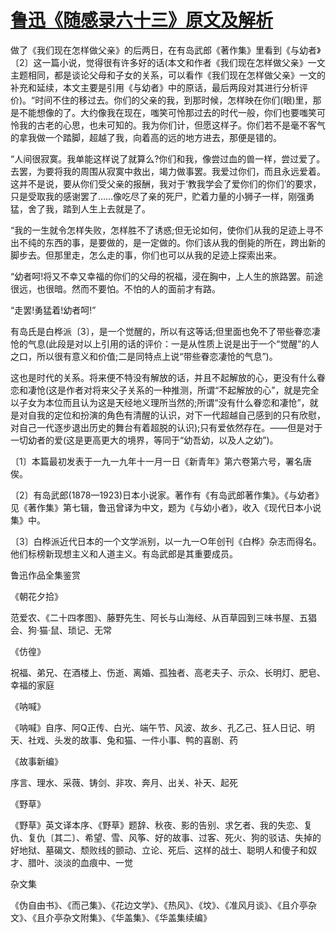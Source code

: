 # [鲁迅《随感录六十三》原文及解析](https://www.vrrw.net/wx/6701.html)

做了《我们现在怎样做父亲》的后两日，在有岛武郎《著作集》里看到《与幼者》〔2〕这一篇小说，觉得很有许多好的话(本文和作者《我们现在怎样做父亲》一文主题相同，都是谈论父母和子女的关系，可以看作《我们现在怎样做父亲》一文的补充和延续，本文主要是引用《与幼者》中的原话，最后两段对其进行分析评价)。“时间不住的移过去。你们的父亲的我，到那时候，怎样映在你们(眼)里，那是不能想像的了。大约像我在现在，嗤笑可怜那过去的时代一般，你们也要嗤笑可怜我的古老的心思，也未可知的。我为你们计，但愿这样子。你们若不是毫不客气的拿我做一个踏脚，超越了我，向着高的远的地方进去，那便是错的。



“人间很寂寞。我单能这样说了就算么?你们和我，像尝过血的兽一样，尝过爱了。去罢，为要将我的周围从寂寞中救出，竭力做事罢。我爱过你们，而且永远爱着。这并不是说，要从你们受父亲的报酬，我对于‘教我学会了爱你们的你们’的要求，只是受取我的感谢罢了……像吃尽了亲的死尸，贮着力量的小狮子一样，刚强勇猛，舍了我，踏到人生上去就是了。

“我的一生就令怎样失败，怎样胜不了诱惑;但无论如何，使你们从我的足迹上寻不出不纯的东西的事，是要做的，是一定做的。你们该从我的倒毙的所在，跨出新的脚步去。但那里走，怎么走的事，你们也可以从我的足迹上探索出来。

“幼者呵!将又不幸又幸福的你们的父母的祝福，浸在胸中，上人生的旅路罢。前途很远，也很暗。然而不要怕。不怕的人的面前才有路。

“走罢!勇猛着!幼者呵!”

有岛氏是白桦派〔3〕，是一个觉醒的，所以有这等话;但里面也免不了带些眷恋凄怆的气息(此段是对以上引用的话的评价：一是从性质上说是出于一个“觉醒”的人之口，所以很有意义和价值;二是同特点上说“带些眷恋凄怆的气息”)。

这也是时代的关系。将来便不特没有解放的话，并且不起解放的心，更没有什么眷恋和凄怆(这是作者对将来父子关系的一种推测，所谓“不起解放的心”，就是完全以子女为本位而且认为这是天经地义理所当然的;所谓“没有什么眷恋和凄怆”，就是对自我的定位和扮演的角色有清醒的认识，对下一代超越自己感到的只有欣慰，对自己一代逐步退出历史的舞台有着超脱的认识);只有爱依然存在。——但是对于一切幼者的爱(这是更高更大的境界，等同于“幼吾幼，以及人之幼”)。

〔1〕本篇最初发表于一九一九年十一月一日《新青年》第六卷第六号，署名唐俟。

〔2〕有岛武郎(1878—1923)日本小说家。著作有《有岛武郎著作集》。《与幼者》见《著作集》第七辑，鲁迅曾译为中文，题为《与幼小者》，收入《现代日本小说集》中。

〔3〕白桦派近代日本的一个文学派别，以一九一○年创刊《白桦》杂志而得名。他们标榜新现想主义和人道主义。有岛武郎是其重要成员。

鲁迅作品全集鉴赏

《朝花夕拾》

范爱农、《二十四孝图》、藤野先生、阿长与山海经、从百草园到三味书屋、五猖会、狗·猫·鼠、琐记、无常

《仿徨》

祝福、弟兄、在酒楼上、伤逝、离婚、孤独者、高老夫子、示众、长明灯、肥皂、幸福的家庭

《呐喊》

《呐喊》自序、阿Q正传、白光、端午节、风波、故乡、孔乙己、狂人日记、明天、社戏、头发的故事、兔和猫、一件小事、鸭的喜剧、药

《故事新编》

序言、理水、采薇、铸剑、非攻、奔月、出关、补天、起死

《野草》

《野草》英文译本序、《野草》题辞、秋夜、影的告别、求乞者、我的失恋、复仇、复仇〔其二〕、希望、雪、风筝、好的故事、过客、死火、狗的驳诘、失掉的好地狱、墓碣文、颓败线的颤动、立论、死后、这样的战士、聪明人和傻子和奴才、腊叶、淡淡的血痕中、一觉

杂文集

《伪自由书》、《而己集》、《花边文学》、《热风》、《坟》、《准风月谈》、《且介亭杂文》、《且介亭杂文附集》、《华盖集》、《华盖集续编》

